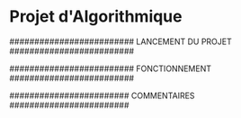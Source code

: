 # Projet d'Algorithmique

#########################
LANCEMENT DU PROJET
#########################




#########################
FONCTIONNEMENT
#########################


########################
COMMENTAIRES 
########################
